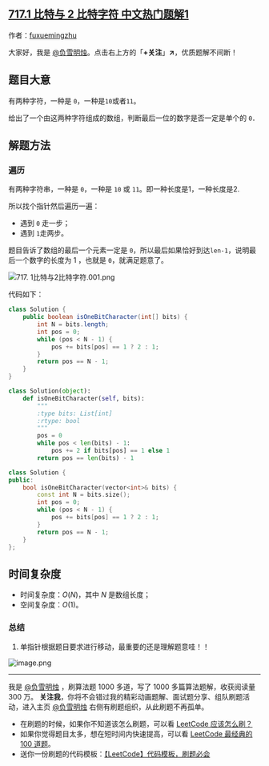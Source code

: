 ## [717.1 比特与 2 比特字符 中文热门题解1](https://leetcode.cn/problems/1-bit-and-2-bit-characters/solutions/100000/fu-xue-ming-zhu-tu-jie-suan-fa-zou-yi-bu-shvh)

作者：[fuxuemingzhu](https://leetcode.cn/u/fuxuemingzhu)

大家好，我是 [@负雪明烛](https://leetcode-cn.com/u/fuxuemingzhu/)。点击右上方的「**+关注**」**↗**，优质题解不间断！

## 题目大意


有两种字符，一种是 `0`，一种是`10`或者`11`。
​

给出了一个由这两种字符组成的数组，判断最后一位的数字是否一定是单个的 `0`．


## 解题方法

### 遍历


有两种字符串，一种是 `0`，一种是 `10` 或 `11`。即一种长度是1，一种长度是2.

所以找个指针然后遍历一遍：
- 遇到 `0` 走一步；
- 遇到 `1`走两步。
​

题目告诉了数组的最后一个元素一定是 `0`，所以最后如果恰好到达`len-1`，说明最后一个数字的长度为 1 ，也就是 `0`，就满足题意了。


![717. 1比特与2比特字符.001.png](https://pic.leetcode-cn.com/1645321930-UqVKVE-717.%201%E6%AF%94%E7%89%B9%E4%B8%8E2%E6%AF%94%E7%89%B9%E5%AD%97%E7%AC%A6.001.png)



代码如下：

```Java []
class Solution {
    public boolean isOneBitCharacter(int[] bits) {
        int N = bits.length;
        int pos = 0;
        while (pos < N - 1) {
            pos += bits[pos] == 1 ? 2 : 1;
        }
        return pos == N - 1;
    }
}
```
```Python []
class Solution(object):
    def isOneBitCharacter(self, bits):
        """
        :type bits: List[int]
        :rtype: bool
        """
        pos = 0
        while pos < len(bits) - 1:
            pos += 2 if bits[pos] == 1 else 1
        return pos == len(bits) - 1
```
```C++ []
class Solution {
public:
    bool isOneBitCharacter(vector<int>& bits) {
        const int N = bits.size();
        int pos = 0;
        while (pos < N - 1) {
            pos += bits[pos] == 1 ? 2 : 1;
        }
        return pos == N - 1;
    }
};
```



## 时间复杂度


- 时间复杂度：$O(N)$，其中 $N$ 是数组长度；
- 空间复杂度：$O(1)$。


### 总结
1. 单指针根据题目要求进行移动，最重要的还是理解题意哇！！


![image.png](https://pic.leetcode-cn.com/1645322059-OjMoFT-image.png)



---

我是 [@负雪明烛](https://leetcode-cn.com/u/fuxuemingzhu/) ，刷算法题 1000 多道，写了 1000 多篇算法题解，收获阅读量 300 万。
**关注我**，你将不会错过我的精彩动画题解、面试题分享、组队刷题活动，进入主页 [@负雪明烛](https://leetcode-cn.com/u/fuxuemingzhu/) 右侧有刷题组织，从此刷题不再孤单。

- 在刷题的时候，如果你不知道该怎么刷题，可以看 [LeetCode 应该怎么刷？](https://mp.weixin.qq.com/s/viDYrSlF5INEhVWiJhM2EQ)
- 如果你觉得题目太多，想在短时间内快速提高，可以看 [LeetCode 最经典的 100 道题](https://mp.weixin.qq.com/s/e51CEkEP6Wz850JYbgz8dw)。
- 送你一份刷题的代码模板：[【LeetCode】代码模板，刷题必会](https://blog.csdn.net/fuxuemingzhu/article/details/101900729)

